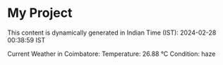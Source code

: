 # My Project

This content is dynamically generated in Indian Time (IST): 2024-02-28 00:38:59 IST


Current Weather in Coimbatore:
Temperature: 26.88 °C
Condition: haze

